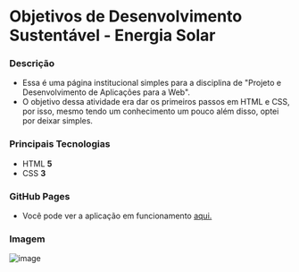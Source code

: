 # Objetivos de Desenvolvimento Sustentável - Energia Solar

### Descrição

- Essa é uma página institucional simples para a disciplina de "Projeto e Desenvolvimento de Aplicações para a Web".
- O objetivo dessa atividade era dar os primeiros passos em HTML e CSS, por isso, mesmo tendo um conhecimento um pouco além disso, optei por deixar simples.

### Principais Tecnologias

- HTML **5**
- CSS **3**

### GitHub Pages

- Você pode ver a aplicação em funcionamento [aqui.](https://falcowoski.github.io/ODS-Solar-Energy/)

### Imagem

![image](https://user-images.githubusercontent.com/85199880/160222139-006c9422-611d-456a-815c-6cda5d23e00c.png)
